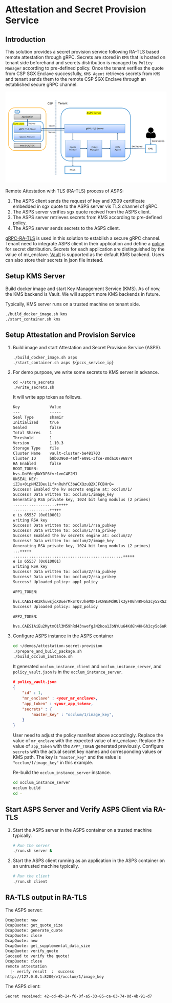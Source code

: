 # Attestation and Secret Provision Service

## Introduction
This solution provides a secret provision service following RA-TLS based remote attestation through gRPC. Secrets are stored in `KMS` that is hosted on tenant side beforehand and secrets distribution is managed by `Policy Manager` according to pre-defined policy. Once the tenant verifies the quote from CSP SGX Enclave successfully, `KMS Agent` retrieves secrets from `KMS` and tenant sends them to the remote CSP SGX Enclave through an established secure gRPC channel.

![](img/asps_arch.png)

Remote Attestation with TLS (RA-TLS) process of ASPS:

1. The ASPS client sends the request of key and X509 certificate embedded in sgx quote to the ASPS server vis TLS channel of gRPC.
2. The ASPS server verifies sgx quote recived from the ASPS client.
3. The ASPS server retrieves secrets from KMS according to pre-defined policy.
4. The ASPS server sends secrets to the ASPS client.

[gRPC-RA-TLS](https://github.com/intel/confidential-computing-zoo/tree/main/cczoo/grpc-ra-tls) is used in this solution to establish a secure gRPC channel. Tenant need to integrate ASPS client in their application and define a [policy](secret_provision/policy_file/policy_template.json) for secret distribution. Secrets for each application are distinguished by the value of mr_enclave. [Vault](https://www.vaultproject.io/) is supported as the default KMS backend. Users can also store their secrets in json file instead.

## Setup KMS Server

Build docker image and start Key Management Service (KMS). As of now, the KMS backend is Vault. We will support more KMS backends in future. 

Typically, KMS server runs on a trusted machine on tenant side.
```
./build_docker_image.sh kms
./start_container.sh kms
```
## Setup Attestation and Provision Service
1. Build image and start Attestation and Secret Provision Service (ASPS).

    ```
    ./build_docker_image.sh asps
    ./start_container.sh asps ${pccs_service_ip}
    ```

2. For demo purpose, we write some secrets to KMS server in advance. 

    ```
    cd ~/store_secrets
    ./write_secrets.sh
    ```

    It will write app token as follows.

    ```
    Key             Value
    ---             -----
    Seal Type       shamir
    Initialized     true
    Sealed          false
    Total Shares    1
    Threshold       1
    Version         1.10.3
    Storage Type    file
    Cluster Name    vault-cluster-be481703
    Cluster ID      b8b03960-4e0f-e091-3fce-80da10796874
    HA Enabled      false
    ROOT_TOKEN:
    hvs.DoY6eqRWYDF6fvr1vnC4P2MJ
    UNSEAL KEY:
    iZJu+0ipNMZIDeu1Lf+nRuhfC3bWCXQzuQ2XJFCBHrQ=
    Success! Enabled the kv secrets engine at: occlum/1/
    Success! Data written to: occlum/1/image_key
    Generating RSA private key, 1024 bit long modulus (2 primes)
    ...................+++++
    ................+++++
    e is 65537 (0x010001)
    writing RSA key
    Success! Data written to: occlum/1/rsa_pubkey
    Success! Data written to: occlum/1/rsa_prikey
    Success! Enabled the kv secrets engine at: occlum/2/
    Success! Data written to: occlum/2/image_key
    Generating RSA private key, 1024 bit long modulus (2 primes)
    ...+++++
    ................................................+++++
    e is 65537 (0x010001)
    writing RSA key
    Success! Data written to: occlum/2/rsa_pubkey
    Success! Data written to: occlum/2/rsa_prikey
    Success! Uploaded policy: app1_policy
    ```
    `APP1_TOKEN`:
    ```
    hvs.CAESIHKzKhuwsjqXDuerMkSTQ7JheMQFIvCWBxMd9UlK3yF0Gh4KHGh2cy5SRGZlOXdxZ3ZWRXJrZEdSOUJPWDgwQ3k
    Success! Uploaded policy: app2_policy
    ```
    `APP2_TOKEN`:
    ```
    hvs.CAESIAiEu2MytmO1l3M59hRd43nwefgJN2koa1JbNYUu64KdGh4KHGh2cy5oSnRVMVVsQlZNaTlFVklDTkRxanpQUHg
    ```

3. Configure ASPS instance in the ASPS container

    ```bash
    cd ~/demos/attestation-secret-provision
    ./prepare_and_build_package.sh
    ./build_occlum_instance.sh
    ```

    It generated `occlum_instance_client` and `occlum_instance_server`, and `policy_vault.json` is in the `occlum_instance_server`.  
     
    ```json
    # policy_vault.json
    {
        "id" : 1,
        "mr_enclave" : <your_mr_enclave>,
        "app_token" : <your_app_token>,
        "secrets" : {
            "master_key" : "occlum/1/image_key",
        }
    }
    ```
    User need to adjust the policy manifest above accordingly. Replace the value of `mr_enclave` with the expected value of mr_enclave. Replace the value of `app_token` with the `APP*_TOKEN` generated previously. Configure `secrets` with the actual secret key names and corresponding values or KMS path. The key is `"master_key"` and the value is `"occlum/1/image_key"` in this example.

    Re-build the `occlum_instance_server` instance.

    ```bash
    cd occlum_instance_server
    occlum build
    cd -
    ```

## Start ASPS Server and Verify ASPS Client via RA-TLS

1. Start the ASPS server in the ASPS container on a trusted machine typically.

    ```bash
    # Run the server
    ./run.sh server &
    ```

2. Start the ASPS client running as an application in the ASPS container on an untrusted machine typically.

    ```bash
    # Run the client
    ./run.sh client
    ```

## RA-TLS output in RA-TLS

The ASPS server:

  ```
  DcapQuote: new
  DcapQuote: get_quote_size
  DcapQuote: generate_quote
  DcapQuote: close
  DcapQuote: new
  DcapQuote: get_supplemental_data_size
  DcapQuote: verify_quote
  Succeed to verify the quote!
  DcapQuote: close
  remote attestation
    |- verify result  :  success
  http://127.0.0.1:8200/v1/occlum/1/image_key
  ```

The ASPS client:

  ```
  Secret received: 42-cd-4b-24-f6-0f-a5-33-85-ca-03-74-0d-4b-91-d7
  ```
